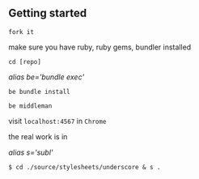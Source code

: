 ## Getting started

`fork it`

make sure you have ruby, ruby gems, bundler installed

`cd [repo]`

*alias be='bundle exec'*

`be bundle install`

`be middleman`

visit `localhost:4567` in `Chrome`

the real work is in

*alias s='subl'*

`$ cd ./source/stylesheets/underscore & s .`

